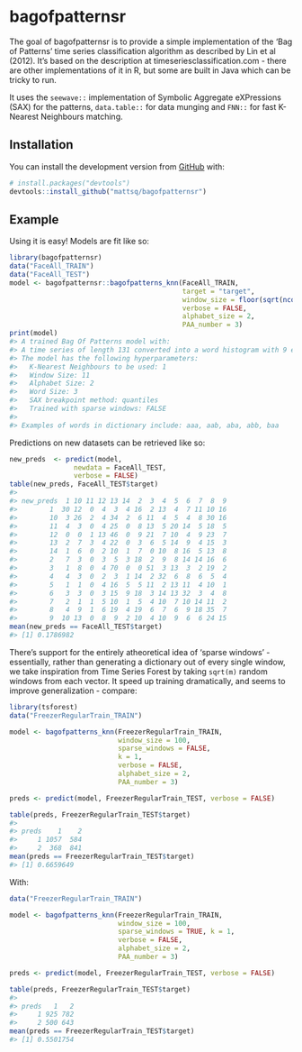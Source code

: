 
<!-- README.md is generated from README.Rmd. Please edit that file -->

# bagofpatternsr

<!-- badges: start -->

<!-- badges: end -->

The goal of bagofpatternsr is to provide a simple implementation of the
‘Bag of Patterns’ time series classification algorithm as described by
Lin et al (2012). It’s based on the description at
timeseriesclassification.com - there are other implementations of it in
R, but some are built in Java which can be tricky to run.

It uses the `seewave::` implementation of Symbolic Aggregate eXPressions
(SAX) for the patterns, `data.table::` for data munging and `FNN::` for
fast K-Nearest Neighbours matching.

## Installation

You can install the development version from
[GitHub](https://github.com/) with:

``` r
# install.packages("devtools")
devtools::install_github("mattsq/bagofpatternsr")
```

## Example

Using it is easy\! Models are fit like so:

``` r
library(bagofpatternsr)
data("FaceAll_TRAIN")
data("FaceAll_TEST")
model <- bagofpatternsr::bagofpatterns_knn(FaceAll_TRAIN, 
                                           target = "target",
                                           window_size = floor(sqrt(ncol(FaceAll_TRAIN))),
                                           verbose = FALSE, 
                                           alphabet_size = 2, 
                                           PAA_number = 3)
print(model)
#> A trained Bag Of Patterns model with:
#> A time series of length 131 converted into a word histogram with 9 entries, predicting class: target 
#> The model has the following hyperparameters:
#>   K-Nearest Neighbours to be used: 1 
#>   Window Size: 11 
#>   Alphabet Size: 2 
#>   Word Size: 3 
#>   SAX breakpoint method: quantiles 
#>   Trained with sparse windows: FALSE 
#> 
#> Examples of words in dictionary include: aaa, aab, aba, abb, baa
```

Predictions on new datasets can be retrieved like so:

``` r
new_preds  <- predict(model, 
                newdata = FaceAll_TEST,
                verbose = FALSE)
table(new_preds, FaceAll_TEST$target)
#>          
#> new_preds  1 10 11 12 13 14  2  3  4  5  6  7  8  9
#>        1  30 12  0  4  3  4 16  2 13  4  7 11 10 16
#>        10  3 26  2  4 34  2  6 11  4  5  4  8 30 16
#>        11  4  3  0  4 25  0  8 13  5 20 14  5 18  5
#>        12  0  0  1 13 46  0  9 21  7 10  4  9 23  7
#>        13  2  7  3  4 22  0  3  6  5 14  9  4 15  3
#>        14  1  6  0  2 10  1  7  0 10  8 16  5 13  8
#>        2   7  3  0  3  5  3 18  2  9  8 14 14 16  6
#>        3   1  8  0  4 70  0  0 51  3 13  3  2 19  2
#>        4   4  3  0  2  3  1 14  2 32  6  8  6  5  4
#>        5   1  1  0  4 16  5  5 11  2 13 11  4 10  1
#>        6   3  3  0  3 15  9 18  3 14 13 32  3  4  8
#>        7   2  1  1  5 10  1  5  4 10  7 10 14 11  2
#>        8   4  9  1  6 19  4 19  6  7  6  9 18 35  7
#>        9  10 13  0  8  9  2 10  4 10  9  6  6 24 15
mean(new_preds == FaceAll_TEST$target)
#> [1] 0.1786982
```

There’s support for the entirely atheoretical idea of ‘sparse windows’ -
essentially, rather than generating a dictionary out of every single
window, we take inspiration from Time Series Forest by taking `sqrt(m)`
random windows from each vector. It speed up training dramatically, and
seems to improve generalization - compare:

``` r
library(tsforest)
data("FreezerRegularTrain_TRAIN")

model <- bagofpatterns_knn(FreezerRegularTrain_TRAIN, 
                           window_size = 100, 
                           sparse_windows = FALSE, 
                           k = 1, 
                           verbose = FALSE, 
                           alphabet_size = 2,
                           PAA_number = 3)

preds <- predict(model, FreezerRegularTrain_TEST, verbose = FALSE)

table(preds, FreezerRegularTrain_TEST$target)
#>      
#> preds    1    2
#>     1 1057  584
#>     2  368  841
mean(preds == FreezerRegularTrain_TEST$target)
#> [1] 0.6659649
```

With:

``` r
data("FreezerRegularTrain_TRAIN")

model <- bagofpatterns_knn(FreezerRegularTrain_TRAIN, 
                           window_size = 100, 
                           sparse_windows = TRUE, k = 1, 
                           verbose = FALSE, 
                           alphabet_size = 2,
                           PAA_number = 3)

preds <- predict(model, FreezerRegularTrain_TEST, verbose = FALSE)

table(preds, FreezerRegularTrain_TEST$target)
#>      
#> preds   1   2
#>     1 925 782
#>     2 500 643
mean(preds == FreezerRegularTrain_TEST$target)
#> [1] 0.5501754
```

